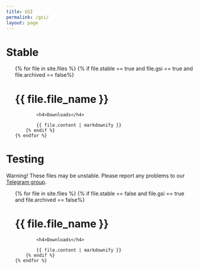 ```yaml
---
title: GSI
permalink: /gsi/
layout: page
---
```


# Stable

<ul class="files-stable">
    {% for file in site.files %}
        {% if file.stable == true and file.gsi == true and file.archived == false%}
            <h1>{{ file.file_name }}</h1>

            <h4>Downloads</h4>
            
            {{ file.content | markdownify }}
        {% endif %}
    {% endfor %}
</ul>

# Testing

Warning! These files may be unstable. Please report any problems to our [Telegram group](https://t.me/AOSDPx/39).

<ul class="files-unstable">
    {% for file in site.files %}
        {% if file.stable == false and file.gsi == true and file.archived == false%}
            <h1>{{ file.file_name }}</h1>

            <h4>Downloads</h4>

            {{ file.content | markdownify }}
        {% endif %}
	{% endfor %}
</ul>
